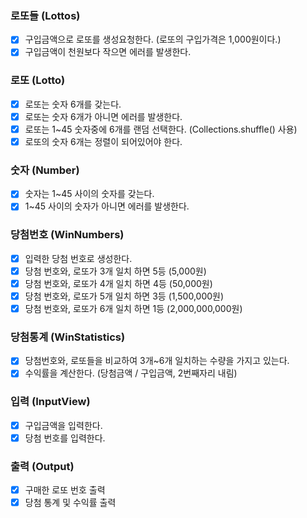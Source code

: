 ### 로또들 (Lottos)
- [X] 구입금액으로 로또를 생성요청한다. (로또의 구입가격은 1,000원이다.)
- [X] 구입금액이 천원보다 작으면 에러를 발생한다.

### 로또 (Lotto)
- [x] 로또는 숫자 6개를 갖는다.
- [x] 로또는 숫자 6개가 아니면 에러를 발생한다.
- [x] 로또는 1~45 숫자중에 6개를 랜덤 선택한다. (Collections.shuffle() 사용)
- [x] 로또의 숫자 6개는 정렬이 되어있어야 한다.

### 숫자 (Number)
- [x] 숫자는 1~45 사이의 숫자를 갖는다.
- [x] 1~45 사이의 숫자가 아니면 에러를 발생한다.

### 당첨번호 (WinNumbers)
- [x] 입력한 당첨 번호로 생성한다.
- [x] 당첨 번호와, 로또가 3개 일치 하면 5등 (5,000원)
- [x] 당첨 번호와, 로또가 4개 일치 하면 4등 (50,000원)
- [x] 당첨 번호와, 로또가 5개 일치 하면 3등 (1,500,000원)
- [x] 당첨 번호와, 로또가 6개 일치 하면 1등 (2,000,000,000원)

### 당첨통계 (WinStatistics)
- [x] 당첨번호와, 로또들을 비교하여 3개~6개 일치하는 수량을 가지고 있는다.
- [x] 수익률을 계산한다. (당첨금액 / 구입금액, 2번째자리 내림)

### 입력 (InputView)
- [x] 구입금액을 입력한다.
- [x] 당첨 번호를 입력한다.

### 출력 (Output)
- [x] 구매한 로또 번호 출력
- [x] 당첨 통계 및 수익률 출력
